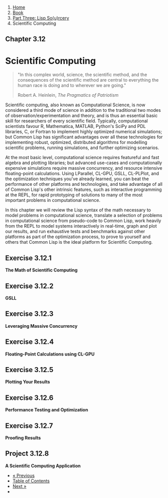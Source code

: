 <ol class="breadcrumb">
  <li><a href="/">Home</a></li>
  <li><a href="/book/">Book</a></li>
  <li><a href="/book/3-0-0-overview/">Part Three: Lisp So(u)rcery</a></li>
  <li class="active">Scientific Computing</li>
</ol>

## Chapter 3.12

# Scientific Computing

> "In this complex world, science, the scientific method, and the consequences of the scientific method are central to everything the human race is doing and to wherever we are going."
> <footer>Robert A. Heinlein, <em>The Pragmatics of Patriotism</em></footer>

Scientific computing, also known as Computational Science, is now considered a third mode of science in addition to the traditional two modes of observation/experimentation and theory, and is thus an essential basic skill for researchers of every scientific field.  Typically, computational scientists favour R, Mathematica, MATLAB, Python's SciPy and PDL libraries, C, or Fortran to implement highly optimized numerical simulations; but Common Lisp has significant advantages over all these technologies for implementing robust, optimized, distributed algorithms for modelling scientific problems, running simulations, and further optimizing scenarios.

At the most basic level, computational science requires featureful and fast algebra and plotting libraries; but advanced use-cases and computationally expensive simulations require massive concurrency, and resource intensive floating-point calculations.  Using LParallel, CL-GPU, GSLL, CL-PLPlot, and the optimization techniques you've already learned, you can beat the performance of other platforms and technologies, and take advantage of all of Common Lisp's other intrinsic features, such as interactive programming at the REPL, for rapid prototyping of solutions to many of the most important problems in computational science.

In this chapter we will review the Lisp syntax of the math necessary to model problems in computational science, translate a selection of problems in computational science from pseudo-code to Common Lisp, work heavily from the REPL to model systems interactively in real-time, graph and plot our results, and run exhaustive tests and benchmarks against other platforms as part of the optimization process, to prove to yourself and others that Common Lisp is the ideal platform for Scientific Computing.

## Exercise 3.12.1

**The Math of Scientific Computing**

## Exercise 3.12.2

**GSLL**

## Exercise 3.12.3

**Leveraging Massive Concurrency**

## Exercise 3.12.4

**Floating-Point Calculations using CL-GPU**

## Exercise 3.12.5

**Plotting Your Results**

## Exercise 3.12.6

**Performance Testing and Optimization**

## Exercise 3.12.7

**Proofing Results**

## Project 3.12.8

**A Scientific Computing Application**

<ul class="pager">
  <li class="previous"><a href="/book/3-11-0-fintech/">&laquo; Previous</a></li>
  <li><a href="/book/">Table of Contents</a></li>
  <li class="next"><a href="/book/3-13-0-computational-physics/">Next &raquo;</a><li>
</ul>
